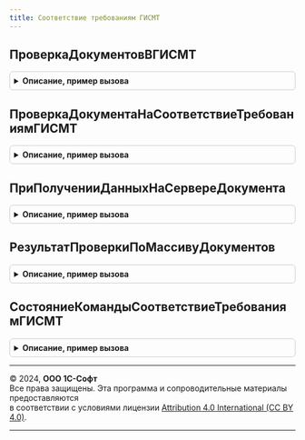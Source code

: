 ```yaml
---
title: Соответствие требованиям ГИСМТ
---
```



## ПроверкаДокументовВГИСМТ
<details style="margin: 1em 0; padding: 0.5em; border: 1px solid #ccc; border-radius: 6px;">

<summary style="font-weight: bold; cursor: pointer;">Описание, пример вызова</summary>

```bsl

// Проверка документов ВГИСМТ.
// Запуск фонового задания для обновления
Процедура ПроверкаДокументовВГИСМТ() Экспорт
```

Пример вызова
```bsl
СоответствиеТребованиямГИСМТ.ПроверкаДокументовВГИСМТ() 
```
</details>

## ПроверкаДокументаНаСоответствиеТребованиямГИСМТ
<details style="margin: 1em 0; padding: 0.5em; border: 1px solid #ccc; border-radius: 6px;">

<summary style="font-weight: bold; cursor: pointer;">Описание, пример вызова</summary>

```bsl

// Проверка документа на соответствие требованиям ГИС МТ.
//
// Параметры:
//  ПараметрыПроверки - Структура - Параметры проверки:
// * Документ - ОпределяемыйТип.ПрикладныеДокументыГИСМТ
// * УникальныйИдентификатор - УникальныйИдентификатор
// * ЭтоФоноваяПроверкаДокумента - Булево
// * ДополнитьРезультатДаннымиКомандыФормы - Булево
// Возвращаемое значение:
//  Структура - Проверка документа на соответствие требованиям ГИС МТ:
// * ТребуетсяОбновлениеКлючаСессии - Булево - Требуется обновление ключа сессии
// * РезультатПроверки - Неопределено , ХранилищеЗначения - Результат проверки документа
// * Документ - ОпределяемыйТип.ПрикладныеДокументыГИСМТ
// * Организация - Неопределено, ОпределяемыйТип.Организация - Организация
// * Контрагент - Неопределено, ОпределяемыйТип.КонтрагентГосИС - Контрагент
// * АдресВоВременномХранилище - Неопределено, Строка -Адрес во временном хранилище
// * ДлительнаяОперация - Неопределено, Строка -Длительная операция
// * Ожидать - Неопределено, Строка -Длительная операция
Функция ПроверкаДокументаНаСоответствиеТребованиямГИСМТ(ПараметрыПроверки) Экспорт
```

Пример вызова
```bsl
Результат = СоответствиеТребованиямГИСМТ.ПроверкаДокументаНаСоответствиеТребованиямГИСМТ(ПараметрыПроверки) 
```
</details>

## ПриПолученииДанныхНаСервереДокумента
<details style="margin: 1em 0; padding: 0.5em; border: 1px solid #ccc; border-radius: 6px;">

<summary style="font-weight: bold; cursor: pointer;">Описание, пример вызова</summary>

```bsl

// Обработчик события динамического списка для документов, подлежащих проверке в ГИС МТ
//
// Параметры:
//  Строки - СтрокиДинамическогоСписка
Процедура ПриПолученииДанныхНаСервереДокумента(Строки) Экспорт
```

Пример вызова
```bsl
СоответствиеТребованиямГИСМТ.ПриПолученииДанныхНаСервереДокумента(Строки) 
```
</details>

## РезультатПроверкиПоМассивуДокументов
<details style="margin: 1em 0; padding: 0.5em; border: 1px solid #ccc; border-radius: 6px;">

<summary style="font-weight: bold; cursor: pointer;">Описание, пример вызова</summary>

```bsl

// Результат проверки по массиву документов.
//
// Параметры:
//  МассивДокументов - Массив из ОпределяемыйТип.ПрикладныеДокументыГИСМТ - массив документов
//  МассивИдентификаторов - Неопределено, Массив из Строка - массив идентификаторов
//
// Возвращаемое значение:
//  Соответствие из КлючИЗначение - результаты проверки по массиву документов:
//  * Ключ - ОпределяемыйТип.ПрикладныеДокументыГИСМТ
//  * Значение - см. ПустойРезультатПроверки
Функция РезультатПроверкиПоМассивуДокументов(МассивДокументов, МассивИдентификаторов = Неопределено) Экспорт
```

Пример вызова
```bsl
Результат = СоответствиеТребованиямГИСМТ.РезультатПроверкиПоМассивуДокументов(МассивДокументов, МассивИдентификаторов);
```
</details>

## СостояниеКомандыСоответствиеТребованиямГИСМТ
<details style="margin: 1em 0; padding: 0.5em; border: 1px solid #ccc; border-radius: 6px;">

<summary style="font-weight: bold; cursor: pointer;">Описание, пример вызова</summary>

```bsl

// Состояние команды соответствие требованиям ГИС МТ.
//
// Параметры:
//  Документ - ОпределяемыйТип.ПрикладныеДокументыГИСМТ
//  РезультатПроверкиПоДокументу - Неопределено, см. РезультатПроверкиПоДокументу - результат проверки по документу
//
// Возвращаемое значение:
//  Структура - Состояние команды соответствие требованиям ГИС МТ:
// * Заголовок - Строка -
// * Видимость - Булево -
// * ЦветТекста - Цвет -
// * ВидКнопкиФормы - Строка -
// * ОтображениеФигуры - ОтображениеФигурыКнопки -
// * Статус - Неопределено -
Функция СостояниеКомандыСоответствиеТребованиямГИСМТ(Документ, РезультатПроверкиПоДокументу = Неопределено) Экспорт
```

Пример вызова
```bsl
Результат = СоответствиеТребованиямГИСМТ.СостояниеКомандыСоответствиеТребованиямГИСМТ(Документ, РезультатПроверкиПоДокументу);
```
</details>

---

© 2024, **ООО 1С-Софт**  
Все права защищены. Эта программа и сопроводительные материалы предоставляются  
в соответствии с условиями лицензии [Attribution 4.0 International (CC BY 4.0)](https://creativecommons.org/licenses/by/4.0/legalcode).

---

